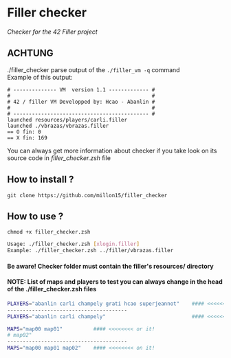 # Filler checker
*Checker for the 42 Filler project*

## ACHTUNG

./filler_checker parse output of the `./filler_vm -q` command<br />
Example of this output:

```
# -------------- VM  version 1.1 ------------- #
#                                              #
# 42 / filler VM Developped by: Hcao - Abanlin #
#                                              #
# -------------------------------------------- #
launched resources/players/carli.filler
launched ./vbrazas/vbrazas.filler
== O fin: 0
== X fin: 169
```

You can always get more information about checker if you take look on its source code in *filler_checker.zsh* file

## How to install ?

	git clone https://github.com/millon15/filler_checker

## How to use ?

	chmod +x filler_checker.zsh

```bash
Usage: ./filler_checker.zsh [xlogin.filler]
Example: ./filler_checker.zsh ../filler/vbrazas.filler
```

#### Be aware! Checker folder must contain the filler's resources/ directory
#### NOTE: List of maps and players to test you can always change in the head of the ./filler_checker.zsh files

```bash
PLAYERS="abanlin carli champely grati hcao superjeannot"    #### <<<<<<<< change it!
---------------------------------------
PLAYERS="abanlin carli champely"                            #### <<<<<<<< on it, for example.
```

```bash
MAPS="map00 map01"          #### <<<<<<<< or it!
# map02"
---------------------------------------
MAPS="map00 map01 map02"    #### <<<<<<<< on it!
```
